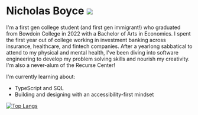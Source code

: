 # Nicholas Boyce ![](https://komarev.com/ghpvc/?username=nicholasboyce&label=Visitors)

I'm a first gen college student (and first gen immigrant!) who graduated from Bowdoin College in 2022 with a Bachelor of Arts in Economics. I spent the first year out of college working in investment banking across insurance, healthcare, and fintech companies. After a yearlong sabbatical to attend to my physical and mental health, I've been diving into software engineering to develop my problem solving skills and nourish my creativity. I'm also a never-alum of the Recurse Center!

I'm currently learning about:
- TypeScript and SQL
- Building and designing with an accessibility-first mindset

[![Top Langs](https://github-readme-stats.vercel.app/api/top-langs/?username=nicholasboyce&hide=html,css,pug)](https://github.com/anuraghazra/github-readme-stats)